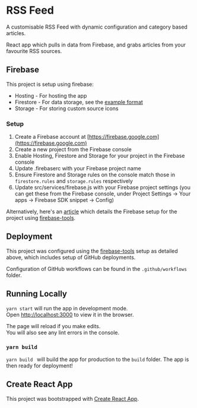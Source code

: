 # RSS Feed

A customisable RSS Feed with dynamic configuration and category based articles.

React app which pulls in data from Firebase, and grabs articles from your favourite RSS sources.

## Firebase

This project is setup using firebase:
- Hosting - For hosting the app
- Firestore - For data storage, see the [example format](docs/firestore_format.md)
- Storage - For storing custom source icons

### Setup

1. Create a Firebase account at [https://firebase.google.com](https://firebase.google.com)
2. Create a new project from the Firebase console
3. Enable Hosting, Firestore and Storage for your project in the Firebase console
5. Update .firebaserc with your Firebase project name
6. Ensure Firestore and Storage rules on the console match those in `firestore.rules` and `storage.rules` respectively
7. Update src/services/firebase.js with your Firebase project settings (you can get these from the Firebase console, under Project Settings -> Your apps -> Firebase SDK snippet -> Config)

Alternatively, here's an [article](https://dzone.com/articles/react-apps-firebase) which details the Firebase setup for the project using [firebase-tools](https://github.com/firebase/firebase-tools).

## Deployment

This project was configured using the [firebase-tools](https://github.com/firebase/firebase-tools) setup as detailed above, which includes setup of GitHub deployments.

Configuration of GitHub workflows can be found in the `.github/workflows` folder.


## Running Locally
`yarn start` will run the app in development mode.\
Open [http://localhost:3000](http://localhost:3000) to view it in the browser.

The page will reload if you make edits.\
You will also see any lint errors in the console.

### `yarn build`

`yarn build ` will build the app for production to the `build` folder.
The app is then ready for deployment!

## Create React App

This project was bootstrapped with [Create React App](https://github.com/facebook/create-react-app).
